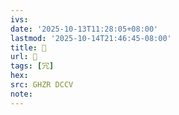 ```yaml
---
ivs:
date: '2025-10-13T11:28:05+08:00'
lastmod: '2025-10-14T21:46:45-08:00'
title: 󰛖
url: 󰛖
tags: [冗]
hex: 
src: GHZR DCCV
note:
---
```

